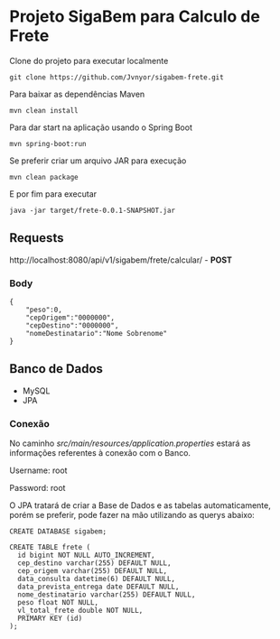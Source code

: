 # Projeto SigaBem para Calculo de Frete

Clone do projeto para executar localmente

```
git clone https://github.com/Jvnyor/sigabem-frete.git
```

Para baixar as dependências Maven

```
mvn clean install
```

Para dar start na aplicação usando o Spring Boot

```
mvn spring-boot:run
```

Se preferir criar um arquivo JAR para execução

```
mvn clean package
```

E por fim para executar

```
java -jar target/frete-0.0.1-SNAPSHOT.jar
```

## Requests

http://localhost:8080/api/v1/sigabem/frete/calcular/ - **POST**

### Body

```
{
    "peso":0,
    "cepOrigem":"0000000",
    "cepDestino":"0000000",
    "nomeDestinatario":"Nome Sobrenome"
}
```

## Banco de Dados

- MySQL
- JPA

### Conexão

No caminho *src/main/resources/application.properties* estará as informações referentes à conexão com o Banco.

Username: root

Password: root

O JPA tratará de criar a Base de Dados e as tabelas automaticamente, porém se preferir, pode fazer na mão utilizando as querys abaixo:

```
CREATE DATABASE sigabem;

CREATE TABLE frete (
  id bigint NOT NULL AUTO_INCREMENT,
  cep_destino varchar(255) DEFAULT NULL,
  cep_origem varchar(255) DEFAULT NULL,
  data_consulta datetime(6) DEFAULT NULL,
  data_prevista_entrega date DEFAULT NULL,
  nome_destinatario varchar(255) DEFAULT NULL,
  peso float NOT NULL,
  vl_total_frete double NOT NULL,
  PRIMARY KEY (id)
);
```

